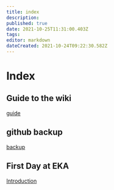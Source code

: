 ```yaml
---
title: index
description: 
published: true
date: 2021-10-25T11:31:00.403Z
tags: 
editor: markdown
dateCreated: 2021-10-24T09:22:30.582Z
---
```


# Index

## Guide to the wiki
[guide](/en/guide)

## github backup
[backup](https://github.com/RandomLab/wiki.ourwriting.tools.backup)

## First Day at EKA
[Introduction](/en/WS_Day1/Introduction)